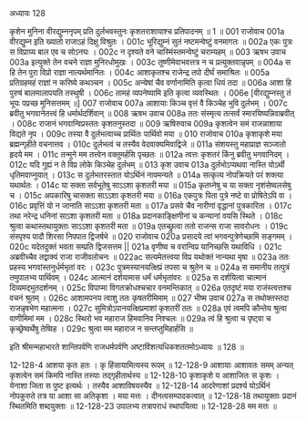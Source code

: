 अध्यायः 128

कृशेन मुनिना वीरद्युम्ननृपम् प्रति दुर्लभवस्तुनः कृशतराशायाश्च प्रतिपादनम् ॥ 1 ॥
001	राजोवाच 
001a	वीरद्युम्न इति ख्यातो राजाऽहं दिक्षु विश्रुतः ।
001c	भूरिद्युम्नं सुतं नष्टमन्वेष्टुं वनमागतः ॥
002a	एकः पुत्रः स विप्राग्र्य बाल एव च सोऽनघः ।
002c	न दृश्यते वने चास्मिंस्तमन्वेष्टुं चराम्यहम् ॥
003	ऋषभ उवाच 
003a	इत्युक्ते तेन वचने राज्ञा मुनिरधोमुखः ।
003c	तूष्णीमेवाभवत्तत्र न च प्रत्युक्तवान्नृपम् ॥
004a	स हि तेन पुरा विप्रो राज्ञा नात्यर्थमानितः ।
004c	आशाकृतश्च राजेन्द्र तपो दीर्घं समाश्रितः ॥
005a	प्रतिग्रहमहं राज्ञां न करिष्ये कथञ्चन ।
005c	अन्येषां चैव वर्णानामिति कृत्वा धियं तदा ॥
006a	आशा हि पुरुषं बालमालापयति तस्थुषी ।
006c	तामहं व्यपनेष्यामि इति कृत्वा व्यवस्थितः ।
006e	[वीरद्युम्नस्तु तं भूयः पप्रच्छ मुनिसत्तमम् ॥]
007	राजोवाच 
007a	आशायाः किञ्च वृत्तं वै किञ्चेह भुवि दुर्लभम् ।
007c	ब्रवीतु भगवानेतत्त्वं हि धर्मार्थदर्शिवान् ॥
008	ऋषभ उवाच 
008a	ततः संस्मृत्य तत्सर्वं स्मारयिष्यन्निवाब्रवीत् ।
008c	राजानं भगवान्विप्रस्ततः कृशतनुस्तदा ॥
009	ऋषिरुवाच 
009a	कृशत्वेन समं राजन्नाशाया विद्यते नृप ।
009c	तस्या वै दुर्लभत्वाच्च प्रार्थितः पार्थिवो मया ॥
010	राजोवाच 
010a	कृशाकृशे मया ब्रह्मन्गृहीते वचनात्तव ।
010c	दुर्लभत्वं च तस्यैव वेदवाक्यमिवाद्विजे ॥
011a	संशयस्तु महाप्राज्ञ सञ्जातो हृदये मम ।
011c	तन्मुने मम तत्त्वेन वक्तुमर्हसि पृच्छतः ॥
012a	त्वत्तः कृशतरं किंनु ब्रवीतु भगवानिदम् ।
012c	यदि गुह्यं न ते विप्र लोके किञ्चेह दुर्लभम् ॥
013	कृश उवाच 
013a	दुर्लभोऽप्यथवा नास्ति योऽर्थी धृतिमवाप्नुयात् ।
013c	स दुर्लभतरस्तात योऽर्थिनं नावमन्यते ॥
014a	सत्कृत्य नोपक्रियते परं शक्त्या यथार्थतः ।
014c	या सक्ता सर्वभूतेषु साऽऽशा कृशतरी मया ॥
015a	कृतघ्नेषु च या सक्ता नृशंसेष्वलसेषु च ।
015c	अपकारिषु चासक्ता साऽऽशा कृशतरी मया ॥
016a	एकपुत्रः पिता पुत्रे नष्टे वा प्रोषितेऽपि वा ।
016c	प्रवृत्तिं यो न जानाति साऽऽशा कृशतरी मता ॥
017a	प्रसवे चैव नारीणां वृद्धानां पुत्रकारिता ।
017c	तथा नरेन्द्र धनिनां साऽशा कृशतरी मता ॥
018a	प्रदानकाङ्क्षिणीनां च कन्यानां वयसि स्थिते ।
018c	श्रुत्वा कथास्तथायुक्ताः साऽऽशा कृशतरी मता ॥
019a	एतच्छ्रुत्वा ततो राजन्स राजा सावरोधनः ।
019c	संस्पृश्य पादौ शिरसा निपपात द्विजर्षभे ॥
020	राजोवाच 
020a	प्रसादये त्वां भगवन्पुत्रेणेच्छामि सङ्गमम् ।
020c	यदेतदुक्तं भवता सम्प्रति द्विजसत्तम ||
021a	वृणीष्व च वरान्विप्र यानिच्छसि यथाविधि ।
021c	अब्रवीच्चैव तद्वाक्यं राजा राजीवलोचनः ॥
022ac	सत्यमेतत्त्वया विप्र यथोक्तं नान्यथा मृषा ॥
023a	ततः प्रहस्य भगवांस्तनुर्धर्मभृतां वरः ।
023c	पुत्रमस्यानयत्क्षिप्रं तपसा च श्रुतेन च ॥
024a	स समानीय तत्पुत्रं तमुपालभ्य पार्थिवम् ।
024c	आत्मानं दर्शयामास धर्मं धर्मभृतांवरः ॥
025a	स दर्शयित्वा चात्मानं दिव्यमद्भुतदर्शनम् ।
025c	विपाप्मा विगतक्रोधश्चचार वनमन्तिकात् ॥
026a	एतदृष्टं मया राजंस्त्वत्तश्च वचनं श्रुतम् ।
026c	आशामपनय त्वाशु ततः कृषतरीमिमाम् ॥
027	भीष्म उवाच 
027a	स तथोक्तस्तदा राजन्नृषभेण महात्मना ।
027c	सुमित्रोऽपानयत्क्षिप्रमाशां कृशतरीं ततः ॥
028a	एवं त्वमपि कौन्तेय श्रुत्वा वाणीमिमां मम ।
028c	स्थिरो भव महाराज हिमवानिव निश्चलः ॥
029a	त्वं हि श्रुत्वा च पृष्ट्वा च कृच्छ्रेष्वर्थेषु तेष्विह ।
029c	श्रुत्वा मम महाराज न सन्तप्तुमिहार्हसि ॥ 

इति श्रीमन्महाभारते शान्तिपर्वणि राजधर्मपर्वणि अष्टाविंशत्यधिकशततमोऽध्यायः ॥ 128 ॥

12-128-4 आशया कृतः हतः । कृ हिंसायामित्यस्य रूपम् ॥ 12-128-9 आशायाः आशावतः समम् अन्यत् कृशत्वेन समं किमपि नास्ति तस्याः तद्गृहीतार्थस्य ॥ 12-128-10 कृशाकृशे य आशाजितः स कृशः । येनाशा जिता स पुष्ट इत्यर्थः । तस्यैव आशाविषयस्यैव ॥ 12-128-14 आदरेणाशां प्रदर्श्य योऽर्थिनं नोपकुरुते तत्र या आशा सा अतिकृशा । मया मत्तः । दीनत्वसम्पादकत्वात् ॥ 12-128-18 तथायुक्ताः प्रदानं स्थितमिति शब्दयुक्ताः ॥ 12-128-23 उपालभ्य तत्रापराधं स्थापयित्वा ॥ 12-128-28 मम मत्तः ॥
